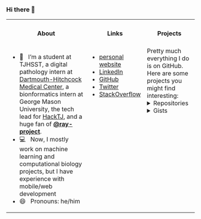 ### Hi there 👋

<table>
  <tbody>
    <tr>
      <th align="center"><h4>About</h4></th>
      <th align="center"><h4>Links</h4></th>
      <th align="center"><h4>Projects</h4></th>
    </tr>
    <tr>
      <td align="left" style="vertical-align: top;" valign="top">
        <ul>
          <li>🔭 &nbsp;&nbsp;I’m a student at TJHSST, a digital pathology intern at <a href="https://github.com/DHMC-EDIT" target="_blank" rel="noopener">Dartmouth-Hitchcock Medical Center</a>, a bionformatics intern at George Mason University, the tech lead for <a href="https://github.com/HackTJ" target="_blank" rel="noopener">HackTJ</a>, and a huge fan of <b><a href="http://github.com/ray-project">@ray-project</a></b>.</li>
          <li>💻 &nbsp;&nbsp;Now, I mostly work on machine learning and computational biology projects, but I have experience with mobile/web development</li>
          <li>😄 &nbsp;&nbsp;Pronouns: he/him</li>
        </ul>
      </td>
      <td align="left" style="vertical-align: top;" valign="top">
        <ul>
          <li><a href="https://sumanthratna.ml" target="_blank" rel="noopener">personal website</a></li>
          <li><a href="https://www.linkedin.com/in/sumanthratna/" target="_blank" rel="noopener">LinkedIn</a></li>
          <li><a href="https://github.com/sumanthratna" target="_blank" rel="noopener">GitHub</a></li>
          <li><a href="https://twitter.com/sumanthratna" target="_blank" rel="noopener">Twitter</a></li>
          <li><a href="https://stackoverflow.com/users/7127932/sumanth-ratna?tab=profile" target="_blank" rel="noopener">StackOverflow</a></li>
        </ul>
      </td>
      <td align="left" style="vertical-align: top;" valign="top">
        Pretty much everything I do is on GitHub. Here are some projects you might find interesting:
        <details>
          <summary>Repositories</summary>
          <ul>
            <li><a href="https://github.com/sumanthratna/viewmask" target="_blank" rel="noopener">viewmask</a></li>
            <li><a href="https://github.com/eAbsentee/eAbsentee" target="_blank" rel="noopener">eAbsentee</a></li>
            <li><a href="https://github.com/o-wth/politirate" target="_blank" rel="noopener">politirate</a></li>
            <li><a href="https://github.com/sumanthratna/website" target="_blank" rel="noopener">website</a></li>
            <li><a href="https://github.com/sumanthratna/tic-tac-toe" target="_blank" rel="noopener">tic-tac-toe</a></li>
            <li><a href="https://github.com/o-wth/mugen" target="_blank" rel="noopener">mugen</a></li>
            <li><a href="https://github.com/sumanthratna/grade_view" target="_blank" rel="noopener">FCPS Grade View</a></li>
            <li><a href="https://github.com/sumanthratna/practica-api" target="_blank" rel="noopener">practica-api</a></li>
            <li><a href="https://github.com/sumanthratna/soundcloud9000" target="_blank" rel="noopener">soundcloud9000</a></li>
            <li><a href="https://github.com/sumanthratna/dotprophet" target="_blank" rel="noopener">dotfiles</a></li>
          </ul>
        </details>
        <details>
          <summary>Gists</summary>
          <ul>
            <li><a href="https://gist.github.com/sumanthratna/b9b57134bb76c9fc62b73553728ca896" target="_blank" rel="noopener"><pre>tf2_random_index.py</pre></a></li>
            <li><a href="https://gist.github.com/sumanthratna/58dce4e04feaef702000e8e87caaf6ff" target="_blank" rel="noopener"><pre>triplab.R</pre></a></li>
            <li><a href="https://gist.github.com/sumanthratna/2a379a616f773a5e8c714357bc71ad7a" target="_blank" rel="noopener"><pre>ibet-graphs.R</pre></a></li>
          </ul>
        </details>
      </td>
    </tr>
  </tbody>
</table>
